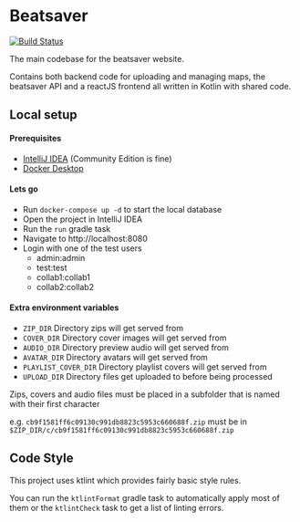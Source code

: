 # Beatsaver

[![Build Status](https://jenkins.kirkstall.top-cat.me/buildStatus/icon?job=Main)](https://jenkins.kirkstall.top-cat.me/view/Beatsaver/job/Main/)

The main codebase for the beatsaver website.

Contains both backend code for uploading and managing maps, the beatsaver API and a reactJS frontend all written in Kotlin with shared code.

## Local setup

#### Prerequisites
- [IntelliJ IDEA](https://www.jetbrains.com/idea/download/) (Community Edition is fine)
- [Docker Desktop](https://www.docker.com/products/docker-desktop)

#### Lets go
- Run `docker-compose up -d` to start the local database
- Open the project in IntelliJ IDEA
- Run the `run` gradle task
- Navigate to http://localhost:8080
- Login with one of the test users
  - admin:admin
  - test:test
  - collab1:collab1
  - collab2:collab2

#### Extra environment variables
- `ZIP_DIR` Directory zips will get served from
- `COVER_DIR` Directory cover images will get served from
- `AUDIO_DIR` Directory preview audio will get served from
- `AVATAR_DIR` Directory avatars will get served from
- `PLAYLIST_COVER_DIR` Directory playlist covers will get served from
- `UPLOAD_DIR` Directory files get uploaded to before being processed

Zips, covers and audio files must be placed in a subfolder that is named with their first character

e.g. `cb9f1581ff6c09130c991db8823c5953c660688f.zip` must be in `$ZIP_DIR/c/cb9f1581ff6c09130c991db8823c5953c660688f.zip`

## Code Style

This project uses ktlint which provides fairly basic style rules.

You can run the `ktlintFormat` gradle task to automatically apply most of them or the `ktlintCheck` task to get a list of linting errors.